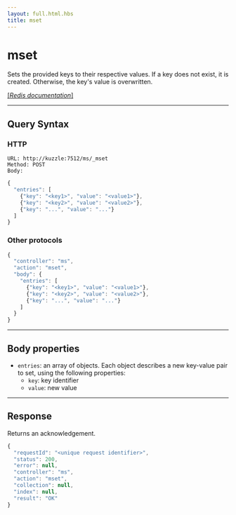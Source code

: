 ```yaml
---
layout: full.html.hbs
title: mset
---
```


# mset

<SinceBadge version="1.0.0" />

Sets the provided keys to their respective values. If a key does not exist, it is created. Otherwise, the key's value is overwritten.

[[_Redis documentation_]](https://redis.io/commands/mset)

---

## Query Syntax

### HTTP

```http
URL: http://kuzzle:7512/ms/_mset
Method: POST
Body:
```

```js
{
  "entries": [
    {"key": "<key1>", "value": "<value1>"},
    {"key": "<key2>", "value": "<value2>"},
    {"key": "...", "value": "..."}
  ]
}
```

### Other protocols

```js
{
  "controller": "ms",
  "action": "mset",
  "body": {
    "entries": [
      {"key": "<key1>", "value": "<value1>"},
      {"key": "<key2>", "value": "<value2>"},
      {"key": "...", "value": "..."}
    ]
  }
}
```

---

## Body properties

- `entries`: an array of objects. Each object describes a new key-value pair to set, using the following properties:
  - `key`: key identifier
  - `value`: new value

---

## Response

Returns an acknowledgement.

```javascript
{
  "requestId": "<unique request identifier>",
  "status": 200,
  "error": null,
  "controller": "ms",
  "action": "mset",
  "collection": null,
  "index": null,
  "result": "OK"
}
```
